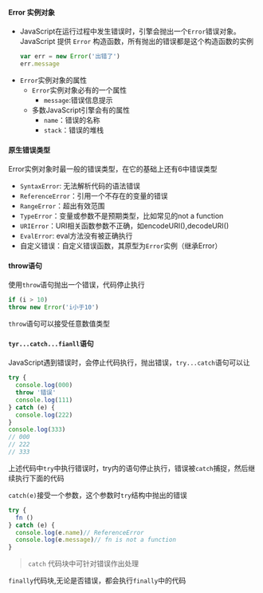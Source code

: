 #### Error 实例对象
  - JavaScript在运行过程中发生错误时，引擎会抛出一个`Error`错误对象。JavaScript 提供 `Error` 构造函数，所有抛出的错误都是这个构造函数的实例
    ```javascript 
    var err = new Error('出错了')
    err.message
    ```
  - `Error`实例对象的属性
    - `Error`实例对象必有的一个属性
      - `message`:错误信息提示
    - 多数JavaScript引擎会有的属性
      - `name`：错误的名称
      - `stack`：错误的堆栈
#### 原生错误类型
  Error实例对象时最一般的错误类型，在它的基础上还有6中错误类型
  - `SyntaxError`: 无法解析代码的语法错误
  - `ReferenceError`：引用一个不存在的变量的错误
  - `RangeError`：超出有效范围
  - `TypeError`：变量或参数不是预期类型，比如常见的not a function
  - `URIError`：URI相关函数参数不正确，如encodeURI(),decodeURI()
  - `EvalError`: eval方法没有被正确执行
  - 自定义错误：自定义错误函数，其原型为`Error`实例（继承Error）
#### throw语句
  使用`throw`语句抛出一个错误，代码停止执行
  ```javascript
  if (i > 10) 
  throw new Error('i小于10')
  ```
  `throw`语句可以接受任意数值类型
#### `tyr...catch...fianll`语句
  JavaScript遇到错误时，会停止代码执行，抛出错误，`try...catch`语句可以让
  ```javascript
  try {
    console.log(000)
    throw '错误'
    console.log(111)
  } catch (e) {
    console.log(222)
  }
  console.log(333)
  // 000
  // 222
  // 333
  ```
  上述代码中`try`中执行错误时，try内的语句停止执行，错误被`catch`捕捉，然后继续执行下面的代码

  `catch(e)`接受一个参数，这个参数时`try`结构中抛出的错误
  ```javascript
  try {
    fn ()
  } catch (e) {
    console.log(e.name)// ReferenceError
    console.log(e.message)// fn is not a function
  }
  ```
  > `catch` 代码块中可针对错误作出处理

  `finally`代码块,无论是否错误，都会执行`finally`中的代码
